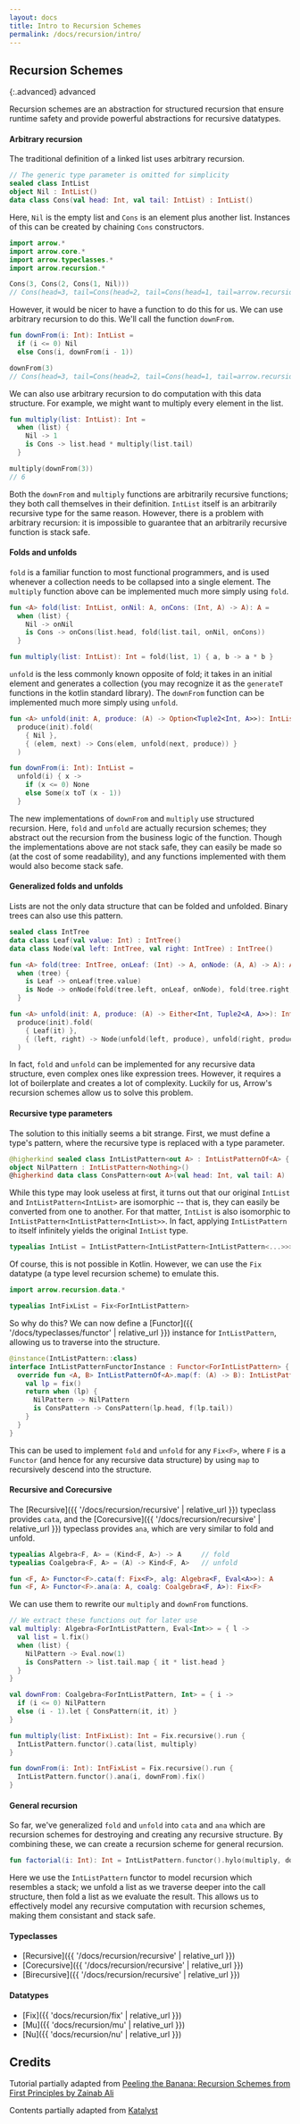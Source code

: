 ```yaml
---
layout: docs
title: Intro to Recursion Schemes
permalink: /docs/recursion/intro/
---
```


## Recursion Schemes

{:.advanced}
advanced

Recursion schemes are an abstraction for structured recursion that ensure runtime safety and provide
powerful abstractions for recursive datatypes.

#### Arbitrary recursion

The traditional definition of a linked list uses arbitrary recursion.

```kotlin
// The generic type parameter is omitted for simplicity
sealed class IntList
object Nil : IntList()
data class Cons(val head: Int, val tail: IntList) : IntList()
```

Here, `Nil` is the empty list and `Cons` is an element plus another list. Instances of this can be created
by chaining `Cons` constructors.

```kotlin
import arrow.*
import arrow.core.*
import arrow.typeclasses.*
import arrow.recursion.*

Cons(3, Cons(2, Cons(1, Nil)))
// Cons(head=3, tail=Cons(head=2, tail=Cons(head=1, tail=arrow.recursion.Nil@1c8b94ec)))
```

However, it would be nicer to have a function to do this for us. We can use arbitrary recursion to do this.
We'll call the function `downFrom`.

```kotlin
fun downFrom(i: Int): IntList =
  if (i <= 0) Nil
  else Cons(i, downFrom(i - 1))

downFrom(3)
// Cons(head=3, tail=Cons(head=2, tail=Cons(head=1, tail=arrow.recursion.Nil@1c8b94ec)))
```

We can also use arbitrary recursion to do computation with this data structure. For example, we might want
to multiply every element in the list.

```kotlin
fun multiply(list: IntList): Int =
  when (list) {
    Nil -> 1
    is Cons -> list.head * multiply(list.tail)
  }

multiply(downFrom(3))
// 6
```

Both the `downFrom` and `multiply` functions are arbitrarily recursive functions; they both call themselves
in their definition. `IntList` itself is an arbitrarily recursive type for the same reason. However, there
is a problem with arbitrary recursion: it is impossible to guarantee that an arbitrarily recursive function
is stack safe.

#### Folds and unfolds

`fold` is a familiar function to most functional programmers, and is used whenever a collection needs to be
collapsed into a single element. The `multiply` function above can be implemented much more simply using `fold`.

```kotlin
fun <A> fold(list: IntList, onNil: A, onCons: (Int, A) -> A): A =
  when (list) {
    Nil -> onNil
    is Cons -> onCons(list.head, fold(list.tail, onNil, onCons))
  }

fun multiply(list: IntList): Int = fold(list, 1) { a, b -> a * b }
```

`unfold` is the less commonly known opposite of fold; it takes in an initial element and generates a
collection (you may recognize it as the `generateT` functions in the kotlin standard library). The
`downFrom` function can be implemented much more simply using `unfold`.

```kotlin
fun <A> unfold(init: A, produce: (A) -> Option<Tuple2<Int, A>>): IntList =
  produce(init).fold(
    { Nil },
    { (elem, next) -> Cons(elem, unfold(next, produce)) }
  )

fun downFrom(i: Int): IntList =
  unfold(i) { x ->
    if (x <= 0) None
    else Some(x toT (x - 1))
  }
```

The new implementations of `downFrom` and `multiply` use structured recursion. Here, `fold` and `unfold` are
actually recursion schemes; they abstract out the recursion from the business logic of the function. Though
the implementations above are not stack safe, they can easily be made so (at the cost of some readability),
and any functions implemented with them would also become stack safe.

#### Generalized folds and unfolds

Lists are not the only data structure that can be folded and unfolded. Binary trees can also use this
pattern.

```kotlin
sealed class IntTree
data class Leaf(val value: Int) : IntTree()
data class Node(val left: IntTree, val right: IntTree) : IntTree()
```

```kotlin
fun <A> fold(tree: IntTree, onLeaf: (Int) -> A, onNode: (A, A) -> A): A =
  when (tree) {
    is Leaf -> onLeaf(tree.value)
    is Node -> onNode(fold(tree.left, onLeaf, onNode), fold(tree.right, onLeaf, onNode))
  }

fun <A> unfold(init: A, produce: (A) -> Either<Int, Tuple2<A, A>>): IntTree =
  produce(init).fold(
    { Leaf(it) },
    { (left, right) -> Node(unfold(left, produce), unfold(right, produce)) }
  )
```

In fact, `fold` and `unfold` can be implemented for any recursive data structure, even complex ones like
expression trees. However, it requires a lot of boilerplate and creates a lot of complexity. Luckily for us,
Arrow's recursion schemes allow us to solve this problem.

#### Recursive type parameters

The solution to this initially seems a bit strange. First, we must define a type's pattern, where
the recursive type is replaced with a type parameter.

```kotlin
@higherkind sealed class IntListPattern<out A> : IntListPatternOf<A> { companion object }
object NilPattern : IntListPattern<Nothing>()
@higherkind data class ConsPattern<out A>(val head: Int, val tail: A) : IntListPattern<A>()
```

While this type may look useless at first, it turns out that our original `IntList` and `IntListPattern<IntList>`
are isomorphic -- that is, they can easily be converted from one to another. For that matter, `IntList` is
also isomorphic to `IntListPattern<IntListPattern<IntList>>`. In fact, applying `IntListPattern` to itself
infinitely yields the original `IntList` type.

```kotlin
typealias IntList = IntListPattern<IntListPattern<IntListPattern<...>>>
```

Of course, this is not possible in Kotlin. However, we can use the `Fix` datatype (a type level recursion scheme)
to emulate this.

```kotlin
import arrow.recursion.data.*

typealias IntFixList = Fix<ForIntListPattern>
```

So why do this? We can now define a [Functor]({{ '/docs/typeclasses/functor' | relative_url }}) instance for 
`IntListPattern`, allowing us to traverse into the structure.

```kotlin
@instance(IntListPattern::class)
interface IntListPatternFunctorInstance : Functor<ForIntListPattern> {
  override fun <A, B> IntListPatternOf<A>.map(f: (A) -> B): IntListPatternOf<B> {
    val lp = fix()
    return when (lp) {
      NilPattern -> NilPattern
      is ConsPattern -> ConsPattern(lp.head, f(lp.tail))
    }
  }
}
```

This can be used to implement `fold` and `unfold` for any `Fix<F>`, where `F` is a `Functor` (and hence
for any recursive data structure) by using `map` to recursively descend into the structure.

#### Recursive and Corecursive

The [Recursive]({{ '/docs/recursion/recursive' | relative_url }}) typeclass provides `cata`, and the 
[Corecursive]({{ '/docs/recursion/recursive' | relative_url }}) typeclass provides `ana`, which are very
similar to fold and unfold.

```kotlin
typealias Algebra<F, A> = (Kind<F, A>) -> A     // fold
typealias Coalgebra<F, A> = (A) -> Kind<F, A>   // unfold

fun <F, A> Functor<F>.cata(f: Fix<F>, alg: Algebra<F, Eval<A>>): A
fun <F, A> Functor<F>.ana(a: A, coalg: Coalgebra<F, A>): Fix<F>
```

We can use them to rewrite our `multiply` and `downFrom` functions.

```kotlin
// We extract these functions out for later use
val multiply: Algebra<ForIntListPattern, Eval<Int>> = { l ->
  val list = l.fix()
  when (list) {
    NilPattern -> Eval.now(1)
    is ConsPattern -> list.tail.map { it * list.head }
  }
}

val downFrom: Coalgebra<ForIntListPattern, Int> = { i ->
  if (i <= 0) NilPattern
  else (i - 1).let { ConsPattern(it, it) }
}

fun multiply(list: IntFixList): Int = Fix.recursive().run {
  IntListPattern.functor().cata(list, multiply)
}

fun downFrom(i: Int): IntFixList = Fix.recursive().run {
  IntListPattern.functor().ana(i, downFrom).fix()
}
```

#### General recursion

So far, we've generalized `fold` and `unfold` into `cata` and `ana` which are recursion schemes for
destroying and creating any recursive structure. By combining these, we can create a recursion scheme for
general recursion.

```kotlin
fun factorial(i: Int): Int = IntListPattern.functor().hylo(multiply, downFrom, i)
```

Here we use the `IntListPattern` functor to model recursion which resembles a stack; we unfold a list as
we traverse deeper into the call structure, then fold a list as we evaluate the result. This allows us
to effectively model any recursive computation with recursion schemes, making them consistant and stack
safe.

#### Typeclasses

- [Recursive]({{ '/docs/recursion/recursive' | relative_url }})
- [Corecursive]({{ '/docs/recursion/recursive' | relative_url }})
- [Birecursive]({{ '/docs/recursion/recursive' | relative_url }})

#### Datatypes

- [Fix]({{ 'docs/recursion/fix' | relative_url }})
- [Mu]({{ 'docs/recursion/mu' | relative_url }})
- [Nu]({{ 'docs/recursion/nu' | relative_url }})

## Credits

Tutorial partially adapted from [Peeling the Banana: Recursion Schemes from First Principles by Zainab Ali](https://www.youtube.com/watch?v=XZ9nPZbaYfE)

Contents partially adapted from [Katalyst](https://github.com/aedans/Katalyst.git)
